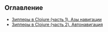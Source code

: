 ## Оглавление

- [Зипперы в Clojure (часть 1). Азы навигации](/clj-zippers-1/)
- [Зипперы в Clojure (часть 2). Автонавигация](/clj-zippers-2/)
